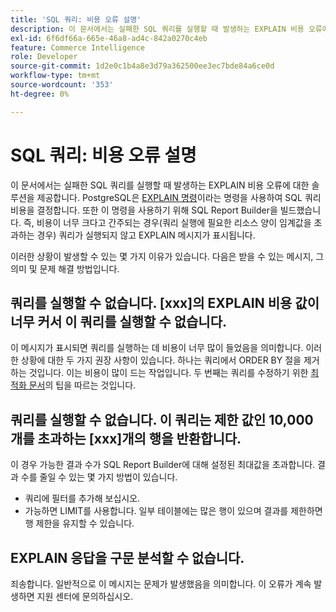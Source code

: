 ```yaml
---
title: 'SQL 쿼리: 비용 오류 설명'
description: 이 문서에서는 실패한 SQL 쿼리를 실행할 때 발생하는 EXPLAIN 비용 오류에 대한 솔루션을 제공합니다. PostgreSQL은 [EXPLAIN 명령](https://www.postgresql.org/docs/9.5/static/using-explain.html)이라는 것을 사용하여 SQL 쿼리의 비용을 결정합니다. 또한 이 명령을 사용하기 위해 SQL Report Builder을 빌드했습니다. 즉, 비용이 너무 크다고 간주되는 경우(쿼리 실행에 필요한 리소스 양이 임계값을 초과하는 경우) 쿼리가 실행되지 않고 EXPLAIN 메시지가 표시됩니다.
exl-id: 6f6df66a-665e-46a8-ad4c-842a0270c4eb
feature: Commerce Intelligence
role: Developer
source-git-commit: 1d2e0c1b4a8e3d79a362500ee3ec7bde84a6ce0d
workflow-type: tm+mt
source-wordcount: '353'
ht-degree: 0%

---
```


# SQL 쿼리: 비용 오류 설명

이 문서에서는 실패한 SQL 쿼리를 실행할 때 발생하는 EXPLAIN 비용 오류에 대한 솔루션을 제공합니다. PostgreSQL은 [EXPLAIN 명령](https://www.postgresql.org/docs/9.5/static/using-explain.html)이라는 명령을 사용하여 SQL 쿼리 비용을 결정합니다. 또한 이 명령을 사용하기 위해 SQL Report Builder을 빌드했습니다. 즉, 비용이 너무 크다고 간주되는 경우(쿼리 실행에 필요한 리소스 양이 임계값을 초과하는 경우) 쿼리가 실행되지 않고 EXPLAIN 메시지가 표시됩니다.

이러한 상황이 발생할 수 있는 몇 가지 이유가 있습니다. 다음은 받을 수 있는 메시지, 그 의미 및 문제 해결 방법입니다.

## 쿼리를 실행할 수 없습니다. \[xxx\]의 EXPLAIN 비용 값이 너무 커서 이 쿼리를 실행할 수 없습니다.

이 메시지가 표시되면 쿼리를 실행하는 데 비용이 너무 많이 들었음을 의미합니다. 이러한 상황에 대한 두 가지 권장 사항이 있습니다. 하나는 쿼리에서 ORDER BY 절을 제거하는 것입니다. 이는 비용이 많이 드는 작업입니다. 두 번째는 쿼리를 수정하기 위한 [최적화 문서](https://experienceleague.adobe.com/docs/commerce-business-intelligence/mbi/best-practices/data/optimizing-your-sql-queries.html?lang=ko)의 팁을 따르는 것입니다.

## 쿼리를 실행할 수 없습니다. 이 쿼리는 제한 값인 10,000개를 초과하는 \[xxx\]개의 행을 반환합니다.

이 경우 가능한 결과 수가 SQL Report Builder에 대해 설정된 최대값을 초과합니다. 결과 수를 줄일 수 있는 몇 가지 방법이 있습니다.

* 쿼리에 필터를 추가해 보십시오.
* 가능하면 LIMIT를 사용합니다. 일부 테이블에는 많은 행이 있으며 결과를 제한하면 행 제한을 유지할 수 있습니다.

## EXPLAIN 응답을 구문 분석할 수 없습니다.

죄송합니다. 일반적으로 이 메시지는 문제가 발생했음을 의미합니다. 이 오류가 계속 발생하면 지원 센터에 문의하십시오.
